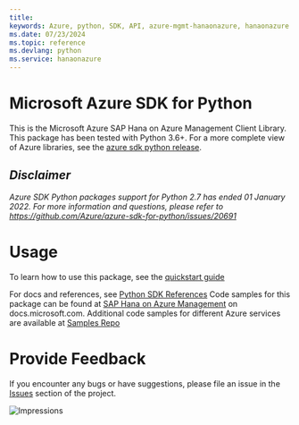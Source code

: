 ```yaml
---
title: 
keywords: Azure, python, SDK, API, azure-mgmt-hanaonazure, hanaonazure
ms.date: 07/23/2024
ms.topic: reference
ms.devlang: python
ms.service: hanaonazure
---
```

# Microsoft Azure SDK for Python

This is the Microsoft Azure SAP Hana on Azure Management Client Library.
This package has been tested with Python 3.6+.
For a more complete view of Azure libraries, see the [azure sdk python release](https://aka.ms/azsdk/python/all).

## _Disclaimer_

_Azure SDK Python packages support for Python 2.7 has ended 01 January 2022. For more information and questions, please refer to https://github.com/Azure/azure-sdk-for-python/issues/20691_

# Usage


To learn how to use this package, see the [quickstart guide](https://aka.ms/azsdk/python/mgmt)


 
For docs and references, see [Python SDK References](https://learn.microsoft.com/python/api/overview/azure/sap-hana-on-azure)
Code samples for this package can be found at [SAP Hana on Azure Management](/samples/browse/?languages=python&term=Getting%20started%20-%20Managing&terms=Getting%20started%20-%20Managing) on docs.microsoft.com.
Additional code samples for different Azure services are available at [Samples Repo](https://aka.ms/azsdk/python/mgmt/samples)


# Provide Feedback

If you encounter any bugs or have suggestions, please file an issue in the
[Issues](https://github.com/Azure/azure-sdk-for-python/issues)
section of the project. 


![Impressions](https://azure-sdk-impressions.azurewebsites.net/api/impressions/azure-sdk-for-python%2Fazure-mgmt-hanaonazure%2FREADME.png)

